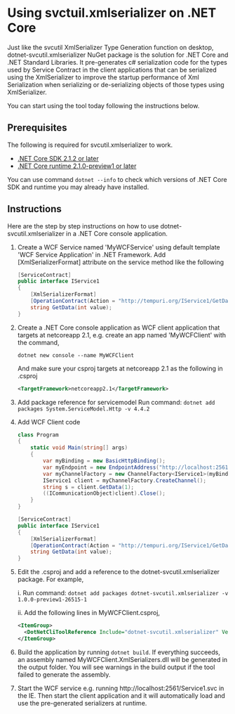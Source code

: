  # Using svctuil.xmlserializer on .NET Core

Just like the svcutil XmlSerializer Type Generation function on desktop, dotnet-svcutil.xmlserializer NuGet package is the solution for .NET Core and .NET Standard Libraries. It pre-generates c# serialization code for the types used by Service Contract in the client applications that can be serialized using the XmlSerializer to improve the startup performance of Xml Serialization when serializing or de-serializing objects of those types using XmlSerializer. 

You can start using the tool today following the instructions below. 

## Prerequisites

The following is required for svcutil.xmlserializer to work. 

* [.NET Core SDK 2.1.2 or later](https://www.microsoft.com/net/download/windows)
* [.NET Core runtime 2.1.0-preview1 or later](https://github.com/dotnet/core/blob/master/release-notes/download-archives/2.1.0-preview1-download.md)

You can use command `dotnet --info` to check which versions of .NET Core SDK and runtime you may already have installed.

## Instructions

Here are the step by step instructions on how to use dotnet-svcutil.xmlserializer in a .NET Core console application.

1. Create a WCF Service named 'MyWCFService' using default template 'WCF Service Application' in .NET Framework.  Add [XmlSerializerFormat] attribute on the service method like the following
    ```c#
    [ServiceContract]
    public interface IService1
    {
        [XmlSerializerFormat]
        [OperationContract(Action = "http://tempuri.org/IService1/GetData", ReplyAction = "http://tempuri.org/IService1/GetDataResponse")]
        string GetData(int value);
    }
    ```
2. Create a .NET Core console application as WCF client application that targets at netcoreapp 2.1, e.g. create an app named 'MyWCFClient' with the command,
    ```
    dotnet new console --name MyWCFClient
    ```
    And make sure your csproj targets at netcoreapp 2.1 as the following in .csproj
    ```xml
    <TargetFramework>netcoreapp2.1</TargetFramework>
    ```
3. Add package reference for servicemodel
   Run command: `dotnet add packages System.ServiceModel.Http -v 4.4.2`

4. Add WCF Client code
    ```c#
    class Program
    {
        static void Main(string[] args)
        {
            var myBinding = new BasicHttpBinding();
            var myEndpoint = new EndpointAddress("http://localhost:2561/Service1.svc"); //Fill your service url here
            var myChannelFactory = new ChannelFactory<IService1>(myBinding, myEndpoint);
            IService1 client = myChannelFactory.CreateChannel();
            string s = client.GetData(1);
            ((ICommunicationObject)client).Close();
        }
    }

    [ServiceContract]
    public interface IService1
    {
        [XmlSerializerFormat]
        [OperationContract(Action = "http://tempuri.org/IService1/GetData", ReplyAction = "http://tempuri.org/IService1/GetDataResponse")]
        string GetData(int value);
    }
    ```
5. Edit the .csproj and add a reference to the dotnet-svcutil.xmlserializer package. For example,

    i. Run command: `dotnet add packages dotnet-svcutil.xmlserializer -v 1.0.0-preview1-26515-1`

    ii. Add the following lines in MyWCFClient.csproj,
    ```xml
    <ItemGroup>
      <DotNetCliToolReference Include="dotnet-svcutil.xmlserializer" Version="1.0.0-preview1-26515-1" />
    </ItemGroup>
    ```

6. Build the application by running `dotnet build`. If everything succeeds, an assembly named MyWCFClient.XmlSerializers.dll will be generated in the output folder. You will see warnings in the build output if the tool failed to generate the assembly.

7. Start the WCF service e.g. running http://localhost:2561/Service1.svc in the IE. Then start the client application and it will automatically load and use the pre-generated serializers at runtime.
